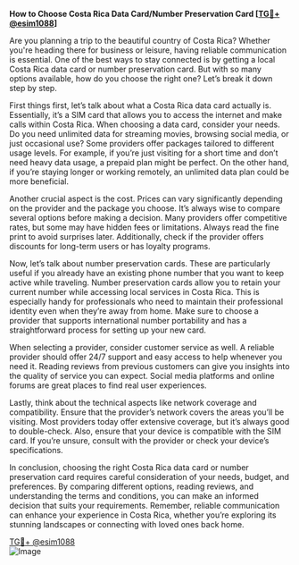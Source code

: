 **How to Choose Costa Rica Data Card/Number Preservation Card [[TG💪+ @esim1088](https://t.me/s/esim1088)]**

Are you planning a trip to the beautiful country of Costa Rica? Whether you're heading there for business or leisure, having reliable communication is essential. One of the best ways to stay connected is by getting a local Costa Rica data card or number preservation card. But with so many options available, how do you choose the right one? Let’s break it down step by step.

First things first, let’s talk about what a Costa Rica data card actually is. Essentially, it’s a SIM card that allows you to access the internet and make calls within Costa Rica. When choosing a data card, consider your needs. Do you need unlimited data for streaming movies, browsing social media, or just occasional use? Some providers offer packages tailored to different usage levels. For example, if you’re just visiting for a short time and don’t need heavy data usage, a prepaid plan might be perfect. On the other hand, if you’re staying longer or working remotely, an unlimited data plan could be more beneficial.

Another crucial aspect is the cost. Prices can vary significantly depending on the provider and the package you choose. It’s always wise to compare several options before making a decision. Many providers offer competitive rates, but some may have hidden fees or limitations. Always read the fine print to avoid surprises later. Additionally, check if the provider offers discounts for long-term users or has loyalty programs.

Now, let’s talk about number preservation cards. These are particularly useful if you already have an existing phone number that you want to keep active while traveling. Number preservation cards allow you to retain your current number while accessing local services in Costa Rica. This is especially handy for professionals who need to maintain their professional identity even when they’re away from home. Make sure to choose a provider that supports international number portability and has a straightforward process for setting up your new card.

When selecting a provider, consider customer service as well. A reliable provider should offer 24/7 support and easy access to help whenever you need it. Reading reviews from previous customers can give you insights into the quality of service you can expect. Social media platforms and online forums are great places to find real user experiences.

Lastly, think about the technical aspects like network coverage and compatibility. Ensure that the provider’s network covers the areas you’ll be visiting. Most providers today offer extensive coverage, but it’s always good to double-check. Also, ensure that your device is compatible with the SIM card. If you’re unsure, consult with the provider or check your device’s specifications.

In conclusion, choosing the right Costa Rica data card or number preservation card requires careful consideration of your needs, budget, and preferences. By comparing different options, reading reviews, and understanding the terms and conditions, you can make an informed decision that suits your requirements. Remember, reliable communication can enhance your experience in Costa Rica, whether you’re exploring its stunning landscapes or connecting with loved ones back home.

[TG💪+ @esim1088](https://t.me/s/esim1088)  
![Image](https://i.postimg.cc/Y0z9fWf4/image.png)